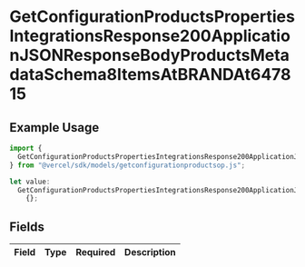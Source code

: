 # GetConfigurationProductsPropertiesIntegrationsResponse200ApplicationJSONResponseBodyProductsMetadataSchema8ItemsAtBRANDAt647815

## Example Usage

```typescript
import {
  GetConfigurationProductsPropertiesIntegrationsResponse200ApplicationJSONResponseBodyProductsMetadataSchema8ItemsAtBRANDAt647815,
} from "@vercel/sdk/models/getconfigurationproductsop.js";

let value:
  GetConfigurationProductsPropertiesIntegrationsResponse200ApplicationJSONResponseBodyProductsMetadataSchema8ItemsAtBRANDAt647815 =
    {};
```

## Fields

| Field       | Type        | Required    | Description |
| ----------- | ----------- | ----------- | ----------- |